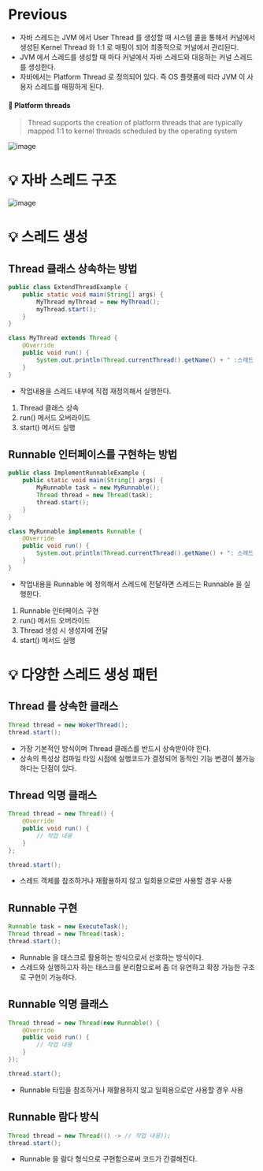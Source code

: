 # Previous

- 자바 스레드는 JVM 에서 User Thread 를 생성할 때 시스템 콜을 통해서 커널에서 생성된 Kernel Thread 와 1:1 로 매핑이 되어 최종적으로 커널에서 관리된다.
- JVM 에서 스레드를 생성할 때 마다 커널에서 자바 스레드와 대응하는 커널 스레드를 생성한다.
- 자바에서는 Platform Thread 로 정의되어 있다. 즉 OS 플랫폼에 따라 JVM 이 사용자 스레드를 매핑하게 된다.

#### 📌 Platform threads

> Thread supports the creation of platform threads that are typically mapped 1:1 to kernel threads scheduled by the operating system

![image](https://github.com/shin-je-woo/TIL/assets/39439576/b7d081c9-6af9-431a-9893-8adb723df5a2)

# 💡 자바 스레드 구조

![image](https://github.com/shin-je-woo/TIL/assets/39439576/dd42b8ff-81ee-45ba-a22c-d6c4a645b3bf)

# 💡 스레드 생성

## Thread 클래스 상속하는 방법

```java
public class ExtendThreadExample {
    public static void main(String[] args) {
        MyThread myThread = new MyThread();
        myThread.start();
    }
}

class MyThread extends Thread {
    @Override
    public void run() {
        System.out.println(Thread.currentThread().getName() + " :스레드 실행 중.. ");
    }
}
```

- 작업내용을 스레드 내부에 직접 재정의해서 실행한다.

1) Thread 클래스 상속
2) run() 메서드 오버라이드
3) start() 메서드 실행

## Runnable 인터페이스를 구현하는 방법

```java
public class ImplementRunnableExample {
    public static void main(String[] args) {
        MyRunnable task = new MyRunnable();
        Thread thread = new Thread(task);
        thread.start();
    }
}

class MyRunnable implements Runnable {
    @Override
    public void run() {
        System.out.println(Thread.currentThread().getName() + ": 스레드 실행 중");
    }
}
```

- 작업내용을 Runnable 에 정의해서 스레드에 전달하면 스레드는 Runnable 을 실행한다.

1) Runnable 인터페이스 구현
2) run() 메서드 오버라이드
3) Thread 생성 시 생성자에 전달
4) start() 메서드 실행

# 💡 다양한 스레드 생성 패턴

## Thread 를 상속한 클래스

```java
Thread thread = new WokerThread();
thread.start();
```

- 가장 기본적인 방식이며 Thread 클래스를 반드시 상속받아야 한다.
- 상속의 특성상 컴파일 타임 시점에 실행코드가 결정되어 동적인 기능 변경이 불가능하다는 단점이 있다.

## Thread 익명 클래스

```java
Thread thread = new Thread() {
    @Override
    public void run() {
        // 작업 내용
    }
};

thread.start();
```

- 스레드 객체를 참조하거나 재활용하지 않고 일회용으로만 사용할 경우 사용

## Runnable 구현

```java
Runnable task = new ExecuteTask();
Thread thread = new Thread(task);
thread.start();
```

- Runnable 을 태스크로 활용하는 방식으로서 선호하는 방식이다.
- 스레드와 실행하고자 하는 태스크를 분리함으로써 좀 더 유연하고 확장 가능한 구조로 구현이 가능하다.

## Runnable 익명 클래스

```java
Thread thread = new Thread(new Runnable() {
    @Override
    public void run() {
        // 작업 내용
    }
});

thread.start();
```

- Runnable 타입을 참조하거나 재활용하지 않고 일회용으로만 사용할 경우 사용

## Runnable 람다 방식

```java
Thread thread = new Thread(() -> // 작업 내용));
thread.start();
```

- Runnable 을 람다 형식으로 구현함으로써 코드가 간결해진다.
